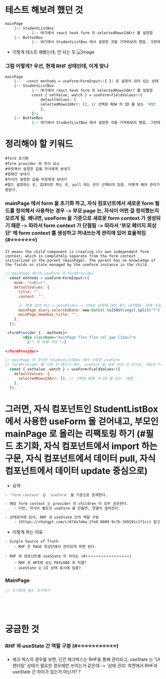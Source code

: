 

# 테스트 해보려 했던 것 
```bash
mainPage 
    |-- StudentListBox
            |-- 여기에서 react hook form 의 selectedRowsIdArr 를 설정함
    |-- ButtonBox
            |-- 여기에서 StudentListBox 에서 설정한 것을 가져와보려 했음. 그런데 안 됨
```

- 이렇게 테스트 해봤는데, 안 되는 듯
![Image](https://i.imgur.com/UcSHvYf.png)



### 그럼 어떻게? 우선, 현재 RHF 상태인데, 이게 맞나


```bash
mainPage
    |--   const methods = useForm<FormInput>({ }) 로 설정이 되어 있는 상태 임 
    |-- StudentListBox
            |-- 여기에서 react hook form 의 selectedRowsIdArr 를 설정함
            const { setValue, watch } = useForm<FieldValues>({
                defaultValues: {
                selectedRowsIdArr: [], // 선택된 ROW 의 ID 를 담는 '배열' 
                },
            });
    |-- ButtonBox
            |-- 여기에서 StudentListBox 에서 설정한 것을 가져와보려 했음. 그런데 안 됨
```


# 정리해야 할 키워드  

```
#form 초기화 
#form provider 와 자식 요소 
#부모에서 설정한 값을 자식에게 보내기 
#형제간 보내기 
#자식이 설정한 값을 부모에게 보내기
#필드 설정하는 곳, 업데이트 하는 곳, pull 하는 곳이 산재되어 있음. 어떻게 해야 관리가 편한가.
```



### mainPage 에서 form 을 초기화 하고, 자식 컴포넌트에서 새로운 form 필드를 정의해서 사용하는 경우 -> 부모 page 는, 자식이 어떤 걸 정의했는지 모르게 됨. 왜냐면, useForm 을 기준으로 새로운 form context 가 생성되기 때문 -> 따라서 form context 가 단절됨 -> 따라서 '부모 페이지 최상단' 에 form context 를 생성하고 꺼내쓰는게 관리에 있어 효율적임 (#⭐⭐⭐⭐⭐⭐⭐)
```
It means the child component is creating its own independent form context, which is completely separate from the form context initialized in the parent (mainPage). The parent has no knowledge of the fields or state managed by the useForm instance in the child.
```

```jsx
// mainPage 에서의 useForm 과 formProvider
  const methods = useForm<FormInput>({
    mode: "onBlur",
    defaultValues: {
      title: "",
      content: "",

      // 학생 검색 박스 > datePicker > 선택된 날짜에 대한 필드 (#TODO: 목록 조회 할 때, 이게 API 에 들어가야 함)
      mainPage_diary_selectedDate: new Date().toISOString().split("T")[0], // 기본값: "yyyy-MM-dd" 형식
      mainPage_memobox_title: "",
    },
  });

 <FormProvider {...methods}>
        <div className="mainPage flex flex-col gap-[15px]">
          {/* 첫 번째 섹션 */}
          ...
</FormProvider>
```

```jsx
// mainPage 의 자식인 StudentListBox 에서 사용된 useForm 
// formProvider 를 사용 안 했다고 해도, useForm 을 새로 꺼낸 것 만으로, 새로운 form context 가 생기는 것 임!  
  const { setValue, watch } = useForm<FieldValues>({
    defaultValues: {
      selectedRowsIdArr: [], // 선택된 ROW 의 ID 를 담는 '배열' 
    },
  });

```


# 그러면, 자식 컴포넌트인 StudentListBox 에서 사용한 useForm 을 걷어내고, 부모인 mainPage 로 올리는 리팩토링 하기 (#필드 초기화, 자식 컴포넌트에서 import 하는 구문, 자식 컴포넌트에서 데이터 pull, 자식 컴포넌트에서 데이터 update 중심으로)

- 요약 
```bash
- 'form context' 는 'useForm' 을 기준으로 존재한다. 

- 해당 form context 는 provider 의 children 이 모두 공유한다.
    - 다만, 자식이 별도의 useForm 을 만들면, 연결이 끊어진다.

- 상태관리에 있어, RHF 과 useState 간의 역할 구분
    - (https://chatgpt.com/c/674a7eba-2fe8-8009-9c7b-3d9191c1f1cc) 참고

```


- 이렇게 하는 이유
```
- Single Source of Truth 
    - RHF 은 PAGE 최상단에서 관리되게 하면 된다.

- RHF 와 컴포넌트별 useState 의 차이는 (#⭐⭐⭐⭐⭐⭐⭐⭐⭐⭐⭐⭐⭐⭐⭐⭐⭐)
    - RHF 은 API에 싣는 PAYLOAD 과 직결? 
    - useState 는 UI 상태 표시에 집중?

```

### MainPage 

```jsx
// 초기화에 필드 추가하기 






```



# 궁금한 것

### RHF 와 useState 간 역할 구분 (#⭐⭐⭐⭐⭐⭐⭐⭐⭐⭐⭐)


- 체크 박스의 경우를 보면, 단건 체크박스는 RHF을 통해 관리되고, useState 는 'UI 렌더링' 상태가 필요한 경우에만 쓰이는거 같은데 -> '상태 관리' 측면에서 RHF과 useState 간 차이가 있는거 아닌가? ?